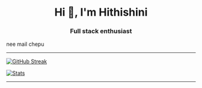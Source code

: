 <h1 align="center">Hi 👋, I'm Hithishini</h1>
<h3 align="center">Full stack enthusiast</h3> nee mail chepu
 

---
[![GitHub Streak](http://github-readme-streak-stats.herokuapp.com?user=Hithishini&theme=neon-dark&date_format=M%20j%5B%2C%20Y%5D)](https://git.io/streak-stats)

[![Stats](https://github-readme-stats.vercel.app/api?username=Hithishini&show_icons=true&hide_border=true&theme=blue-green&count_private=true)](https://github.com/Hithishini/github-readme-stats)

---
